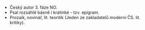 - Český autor 3. fáze NO.
- Psal rozsáhlé básně i kratinké - tzv. epigram.
- Prozaik, novinář, lit. teoritik (Jeden ze zakladatelů moderní ČS. lit. kritiky).